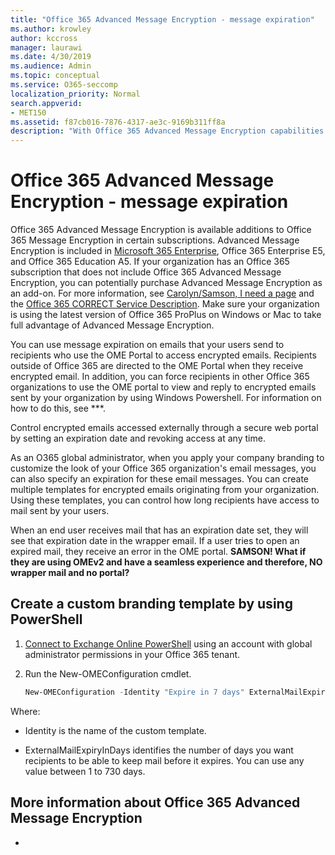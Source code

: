 ```yaml
---
title: "Office 365 Advanced Message Encryption - message expiration"
ms.author: krowley
author: kccross
manager: laurawi
ms.date: 4/30/2019
ms.audience: Admin
ms.topic: conceptual
ms.service: O365-seccomp
localization_priority: Normal
search.appverid:
- MET150
ms.assetid: f87cb016-7876-4317-ae3c-9169b311ff8a
description: "With Office 365 Advanced Message Encryption capabilities on top of Office 365 Message Encryption (OME), you can extend your email security by setting an expiration date on emails through a custom branded template."
---
```


# Office 365 Advanced Message Encryption - message expiration

Office 365 Advanced Message Encryption is available additions to Office 365 Message Encryption in certain subscriptions. Advanced Message Encryption is included in [Microsoft 365 Enterprise](https://www.microsoft.com/microsoft-365/enterprise/home), Office 365 Enterprise E5, and Office 365 Education A5. If your organization has an Office 365 subscription that does not include Office 365 Advanced Message Encryption, you can potentially purchase Advanced Message Encryption as an add-on. For more information, see [Carolyn/Samson, I need a page](https://products.office.com/) and the [Office 365 CORRECT Service Description](https://docs.microsoft.com/office365/servicedescriptions/). Make sure your organization is using the latest version of Office 365 ProPlus on Windows or Mac to take full advantage of Advanced Message Encryption.

You can use message expiration on emails that your users send to recipients who use the OME Portal to access encrypted emails. Recipients outside of Office 365 are directed to the OME Portal when they receive encrypted email. In addition, you can force recipients in other Office 365 organizations to use the OME portal to view and reply to encrypted emails sent by your organization by using Windows Powershell. For information on how to do this, see ***.

Control encrypted emails accessed externally through a secure web portal by setting an expiration date and revoking access at any time.

As an O365 global administrator, when you apply your company branding to customize the look of your Office 365 organization's email messages, you can also specify an expiration for these email messages. You can create multiple templates for encrypted emails originating from your organization. Using these templates, you can control how long recipients have access to mail sent by your users.

When an end user receives mail that has an expiration date set, they will see that expiration date in the wrapper email. If a user tries to open an expired mail, they receive an error in the OME portal. **SAMSON! What if they are using OMEv2 and have a seamless experience and therefore, NO wrapper mail and no portal?**

## Create a custom branding template by using PowerShell

1. [Connect to Exchange Online PowerShell](https://docs.microsoft.com/en-us/powershell/exchange/exchange-online/connect-to-exchange-online-powershell/connect-to-exchange-online-powershell) using an account with global administrator permissions in your Office 365 tenant.

2. Run the New-OMEConfiguration cmdlet.

     ```powershell
     New-OMEConfiguration -Identity "Expire in 7 days" ExternalMailExpiryInDays 7
     ```

Where:

- Identity is the name of the custom template.

- ExternalMailExpiryInDays identifies the number of days you want recipients to be able to keep mail before it expires. You can use any value between 1 to 730 days.

## More information about Office 365 Advanced Message Encryption

- 